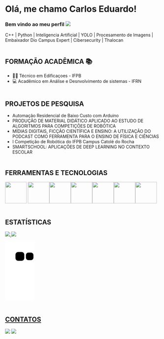 # Olá, me chamo Carlos Eduardo! 
### Bem vindo ao meu perfil ![](https://komarev.com/ghpvc/?username=Carlos-Eduardo-Suassuna-Santiago&color=blue&style=flat)

C++ | Python | Inteligencia Artificial | YOLO | Procesamento de Imagens | Embaixador Dio Campus Expert | Cibersecurity | Thalocan
<br></br>

**<h2>FORMAÇÃO ACADÊMICA 📚</h2>**
- 👷‍♂️ Técnico em Edificaçoes - IFPB
- 💻 Acadêmico em Análise e Desnvolvimento de sistemas - IFRN
<br></br>

**<h2>PROJETOS DE PESQUISA</h2>**    

- Automação Residencial de Baixo Custo com Arduino
- PRODUÇÃO DE MATERIAL DIDÁTICO APLICADO AO ESTUDO DE ALGORITMOS PARA COMPETIÇÕES DE ROBÓTICA
- MÍDIAS DIGITAIS, FICÇÃO CIENTÍFICA E ENSINO: A UTILIZAÇÃO DO PODCAST COMO FERRAMENTA PARA O ENSINO DE FÍSICA E CIÊNCIAS
- I Competição de Robótica do IFPB Campus Catolé do Rocha
- SMARTSCHOOL: APLICAÇÕES DE DEEP LEARNING NO CONTEXTO ESCOLAR
<br></br>

**<h2>FERRAMENTAS E TECNOLOGIAS</h2>**

<img src="https://cdn.jsdelivr.net/gh/devicons/devicon/icons/python/python-original.svg" width="70" height="70" /> <img src="https://cdn.jsdelivr.net/gh/devicons/devicon/icons/cplusplus/cplusplus-original.svg" width="70" height="70" /><img src="https://cdn.jsdelivr.net/gh/devicons/devicon/icons/vscode/vscode-original-wordmark.svg" width="70" height="70" /><img src="https://cdn.jsdelivr.net/gh/devicons/devicon/icons/jupyter/jupyter-original-wordmark.svg" width="70" height="70" /><img src="https://cdn.jsdelivr.net/gh/devicons/devicon/icons/raspberrypi/raspberrypi-original.svg" width="70" height="70" /><img src="https://cdn.jsdelivr.net/gh/devicons/devicon/icons/opencv/opencv-original-wordmark.svg" width="70" height="70" /><img src="https://cdn.jsdelivr.net/gh/devicons/devicon/icons/arduino/arduino-original-wordmark.svg" width="70" height="70" />
<br></br>
  
**<h2>ESTATÍSTICAS</h2>**

<div>
<a href="https://github.com/Carlos-Eduardo-Suassuna-Santiago">
<img height="185em" src="https://github-readme-stats-git-masterrstaa-rickstaa.vercel.app/api/top-langs/?username=Carlos-Eduardo-Suassuna-Santiago&layout=compact&langs_count=7&theme=chartreuse-dark"/>
<img height="185em" src="https://github-readme-stats-git-masterrstaa-rickstaa.vercel.app/api?username=Carlos-Eduardo-Suassuna-Santiago&show_icons=true&theme=chartreuse-dark&include_all_commits=true&count_private=true"/>
</div>
  
![Snake animation](https://github.com/Carlos-Eduardo-Suassuna-Santiago/Carlos-Eduardo-Suassuna-Santiago/blob/output/github-contribution-grid-snake.svg)
<br></br>
  
**<h2>CONTATOS</h2>**

<div>
<a href="https://www.instagram.com/carlos_eduardo_suassuna/" target="_blank"><img src="https://img.shields.io/badge/-Instagram-%23E4405F?style=for-the-badge&logo=instagram&logoColor=white" target="_blank"></a>
<a href="https://www.linkedin.com/in/carlos-eduardo-suassuna-santiago-94a658203/" target="_blank"><img src="https://img.shields.io/badge/-LinkedIn-%230077B5?style=for-the-badge&logo=linkedin&logoColor=white" target="_blank"></a>
</div>

